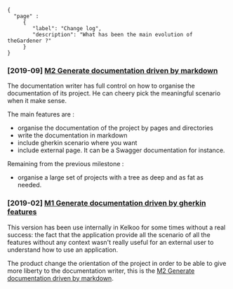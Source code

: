```thegardener
{
  "page" :
     {
        "label": "Change log",
        "description": "What has been the main evolution of theGardener ?"
     }
}
```


### [2019-09] [M2 Generate documentation driven by markdown](https://github.com/KelkooGroup/theGardener/milestone/5)

The documentation writer has full control on how to organise the documentation of its project. He can cheery pick the meaningful scenario when it make sense.

The main features are :
- organise the documentation of the project by pages and directories
- write the documentation in markdown 
- include gherkin scenario where you want
- include external page. It can be a Swagger documentation for instance. 

Remaining from the previous milestone :
- organise a large set of projects with a tree as deep and as fat as needed. 
 

### [2019-02] [M1 Generate documentation driven by gherkin features](https://github.com/KelkooGroup/theGardener/milestone/1)

This version has been use internally in Kelkoo for some times without a real success: the fact that the application provide all the scenario of all the features without any context wasn't really useful for an external user to understand how to use an application.

The product change the orientation of the project in order to be able to give more liberty to the documentation writer, this is the [M2 Generate documentation driven by markdown](https://github.com/KelkooGroup/theGardener/milestone/5).   


